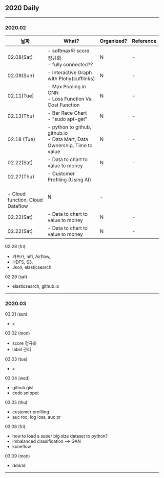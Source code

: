 ## 2020 Daily
------------------------------------------------------------
### 2020.02

|날짜|What?|Organized?|Reference|
|---|---|---|---|
|02.08(Sat)|- softmax와 score 정규화 <br> - fully connected??|N|- |
|02.09(Sun)|- Interactive Graph with Plotly(cufflinks) |N|- |
|02.11(Tue)|- Max Pooling in CNN <br> - Loss Function Vs. Cost Function |N|- |
|02.13(Thu)|- Bar Race Chart <br> - "sudo apt-get" |N|- |
|02.18 (Tue)|- python to github, github.io <br> - Data Mart, Data Ownership, Time to value |N|- |
|02.22(Sat)|- Data to chart to value to money |N|- |
|02.27(Thu)|- Customer Profiling (Using AI)
          <br>- Cloud function, Cloud Dataflow |N|- |
|02.22(Sat)|- Data to chart to value to money |N|- |
|02.22(Sat)|- Data to chart to value to money |N|- |
  

02.28 (fri)
  - 카프카, nifi, Airflow,
  - HDFS, S3, 
  - Json, elasticsearch

02.29 (sat)
  - elasticsearch, github.io
------------------------------------------------------------
### 2020.03

03.01 (sun)
  - x

03.02 (mon)
  - score 정규화
  - label 관리

03.03 (tue)
  - x
  
03.04 (wed)
  - github gist
  - code snippet
  
03.05 (thu)
  - customer profiling
  - auc roc, log loss, auc pr
  
03.06 (fri)
  - how to load a super big size dataset to python?
  - imbalanced classification --> GAN
  - kubeflow 
  
03.09 (mon)
  - ddddd

--------------------------
